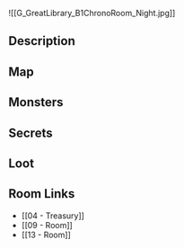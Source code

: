 
![[G_GreatLibrary_B1ChronoRoom_Night.jpg]]

## Description

## Map

## Monsters

## Secrets

## Loot

## Room Links

*  [[04 - Treasury]]
*  [[09 - Room]]
*  [[13 - Room]]